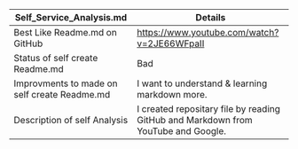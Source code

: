 |Self_Service_Analysis.md|Details|
|---|---|
|Best Like Readme.md on GitHub| https://www.youtube.com/watch?v=2JE66WFpaII|
|Status of self create Readme.md|Bad|
|Improvments to made on self create Readme.md|I want to understand & learning markdown more.|
|Description of self Analysis|I created repositary file by reading GitHub and Markdown from YouTube and Google.|

